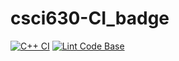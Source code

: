 # csci630-CI_badge

[![C++ CI](https://github.com/reembot/csci630-CI_badge/actions/workflows/actions.yml/badge.svg?branch=main)](https://github.com/reembot/csci630-CI_badge/actions/workflows/actions.yml)
[![Lint Code Base](https://github.com/reembot/csci630-CI_badge/actions/workflows/super-linter.yml/badge.svg?branch=main)](https://github.com/reembot/csci630-CI_badge/actions/workflows/super-linter.yml)